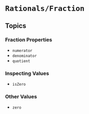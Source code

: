 # ``Rationals/Fraction``

## Topics

### Fraction Properties

- ``numerator``
- ``denominator``
- ``quotient``

### Inspecting Values

- ``isZero``

### Other Values

- ``zero``
